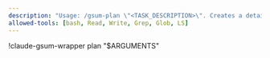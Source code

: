 ```yaml
---
description: "Usage: /gsum-plan \"<TASK_DESCRIPTION>\". Creates a detailed technical implementation plan."
allowed-tools: [bash, Read, Write, Grep, Glob, LS]
---
```


!claude-gsum-wrapper plan "$ARGUMENTS"